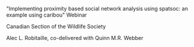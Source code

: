 "Implementing proximity based social network analysis using spatsoc: an example using caribou"
Webinar

Canadian Section of the Wildlife Society

Alec L. Robitaille, co-delivered with Quinn M.R. Webber
